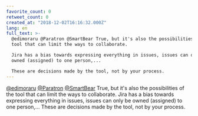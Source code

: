 ```yaml
---
favorite_count: 0
retweet_count: 0
created_at: "2018-12-02T16:16:32.000Z"
lang: en
full_text: >-
  @edimoraru @Paratron @SmartBear True, but it's also the possibilities of the
  tool that can limit the ways to collaborate. 

  Jira has a bias towards expressing everything in issues, issues can only be
  owned (assigned) to one person,... 

  These are decisions made by the tool, not by your process.
---
```


[@edimoraru](https://twitter.com/edimoraru)
[@Paratron](https://twitter.com/Paratron)
[@SmartBear](https://twitter.com/SmartBear) True, but it's also the
possibilities of the tool that can limit the ways to collaborate. Jira has a
bias towards expressing everything in issues, issues can only be owned
(assigned) to one person,... These are decisions made by the tool, not by your
process.

